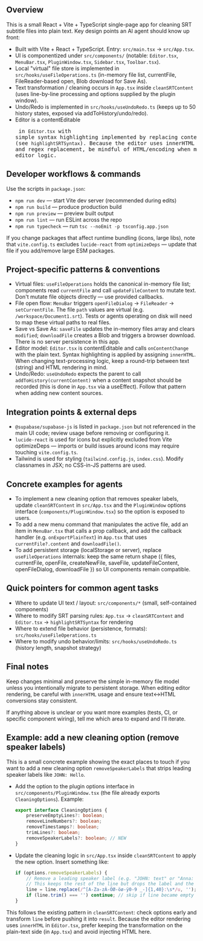 ## Overview

This is a small React + Vite + TypeScript single-page app for cleaning SRT subtitle files into plain text. Key design points an AI agent should know up front:

- Built with Vite + React + TypeScript. Entry: `src/main.tsx` -> `src/App.tsx`.
- UI is componentized under `src/components/` (notable: `Editor.tsx`, `MenuBar.tsx`, `PluginWindow.tsx`, `Sidebar.tsx`, `Toolbar.tsx`).
- Local "virtual" file store is implemented in `src/hooks/useFileOperations.ts` (in-memory file list, currentFile, FileReader-based open, Blob download for Save As).
- Text transformation / cleaning occurs in `App.tsx` inside `cleanSRTContent` (uses line-by-line processing and options supplied by the plugin window).
- Undo/Redo is implemented in `src/hooks/useUndoRedo.ts` (keeps up to 50 history states, exposed via addToHistory/undo/redo).
- Editor is a contentEditable <pre> in `Editor.tsx` with simple syntax highlighting implemented by replacing content with HTML (see `highlightSRTSyntax`). Because the editor uses innerHTML and regex replacement, be mindful of HTML/encoding when modifying the editor logic.

## Developer workflows & commands

Use the scripts in `package.json`:

- `npm run dev` — start Vite dev server (recommended during edits)
- `npm run build` — produce production build
- `npm run preview` — preview built output
- `npm run lint` — run ESLint across the repo
- `npm run typecheck` — run `tsc --noEmit -p tsconfig.app.json`

If you change packages that affect runtime bundling (icons, large libs), note that `vite.config.ts` excludes `lucide-react` from `optimizeDeps` — update that file if you add/remove large ESM packages.

## Project-specific patterns & conventions

- Virtual files: `useFileOperations` holds the canonical in-memory file list; components read `currentFile` and call `updateFileContent` to mutate text. Don't mutate file objects directly — use provided callbacks.
- File open flow: `MenuBar` triggers `openFileDialog` -> `FileReader` -> `setCurrentFile`. The file `path` values are virtual (e.g. `/workspace/Document1.srt`). Tests or agents operating on disk will need to map these virtual paths to real files.
- Save vs Save As: `saveFile` updates the in-memory files array and clears `modified`; `downloadFile` creates a Blob and triggers a browser download. There is no server persistence in this app.
- Editor model: `Editor.tsx` is contentEditable and calls `onContentChange` with the plain text. Syntax highlighting is applied by assigning `innerHTML`. When changing text-processing logic, keep a round-trip between text (string) and HTML rendering in mind.
- Undo/Redo: `useUndoRedo` expects the parent to call `addToHistory(currentContent)` when a content snapshot should be recorded (this is done in `App.tsx` via a useEffect). Follow that pattern when adding new content sources.

## Integration points & external deps

- `@supabase/supabase-js` is listed in `package.json` but not referenced in the main UI code; review usage before removing or configuring it.
- `lucide-react` is used for icons but explicitly excluded from Vite optimizeDeps — imports or build issues around icons may require touching `vite.config.ts`.
- Tailwind is used for styling (`tailwind.config.js`, `index.css`). Modify classnames in JSX; no CSS-in-JS patterns are used.

## Concrete examples for agents

- To implement a new cleaning option that removes speaker labels, update `cleanSRTContent` in `src/App.tsx` and the `PluginWindow` options interface (`components/PluginWindow.tsx`) so the option is exposed to users.
- To add a new menu command that manipulates the active file, add an item in `MenuBar.tsx` that calls a prop callback, and add the callback handler (e.g. `onExportPlainText`) in `App.tsx` that uses `currentFile?.content` and `downloadFile()`.
- To add persistent storage (localStorage or server), replace `useFileOperations` internals: keep the same return shape ({ files, currentFile, openFile, createNewFile, saveFile, updateFileContent, openFileDialog, downloadFile }) so UI components remain compatible.

## Quick pointers for common agent tasks

- Where to update UI text / layout: `src/components/*` (small, self-contained components)
- Where to modify SRT parsing rules: `App.tsx` → `cleanSRTContent` and `Editor.tsx` → `highlightSRTSyntax` for rendering
- Where to extend file behavior (persistence, formats): `src/hooks/useFileOperations.ts`
- Where to modify undo behavior/limits: `src/hooks/useUndoRedo.ts` (history length, snapshot strategy)

## Final notes

Keep changes minimal and preserve the simple in-memory file model unless you intentionally migrate to persistent storage. When editing editor rendering, be careful with `innerHTML` usage and ensure text<->HTML conversions stay consistent.

If anything above is unclear or you want more examples (tests, CI, or specific component wiring), tell me which area to expand and I’ll iterate.

## Example: add a new cleaning option (remove speaker labels)

This is a small concrete example showing the exact places to touch if you want to add a new cleaning option `removeSpeakerLabels` that strips leading speaker labels like `JOHN: Hello`.

- Add the option to the plugin options interface in `src/components/PluginWindow.tsx` (the file already exports `CleaningOptions`). Example:

	```ts
	export interface CleaningOptions {
		preserveEmptyLines?: boolean;
		removeLineNumbers?: boolean;
		removeTimestamps?: boolean;
		trimLines?: boolean;
		removeSpeakerLabels?: boolean; // NEW
	}
	```

- Update the cleaning logic in `src/App.tsx` inside `cleanSRTContent` to apply the new option. Insert something like:

	```ts
	if (options.removeSpeakerLabels) {
		// Remove a leading speaker label (e.g. "JOHN: text" or "Anna: text")
		// This keeps the rest of the line but drops the label and the colon+space.
		line = line.replace(/^[A-Za-zÀ-ÖØ-öø-ÿ0-9 _-]{1,40}:\s*/u, '');
		if (line.trim() === '') continue; // skip if line became empty
	}
	```

This follows the existing pattern in `cleanSRTContent`: check options early and transform `line` before pushing it into `result`. Because the editor rendering uses `innerHTML` in `Editor.tsx`, prefer keeping the transformation on the plain-text side (in `App.tsx`) and avoid injecting HTML here.
